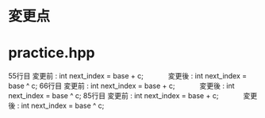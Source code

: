 # 変更点

# practice.hpp
55行目 変更前 : int next_index = base + c;
　　　 変更後 : int next_index = base ^ c;
66行目 変更前 : int next_index = base + c;
　　　 変更後 : int next_index = base ^ c;
85行目 変更前 : int next_index = base + c;
　　　 変更後 : int next_index = base ^ c;